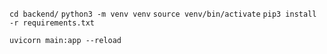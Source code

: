 ``` cd backend/ ``` 
``` python3 -m venv venv ``` 
``` source venv/bin/activate ``` 
``` pip3 install -r requirements.txt ``` 

``` uvicorn main:app --reload ``` 